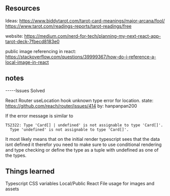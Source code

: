 ## Resources

Ideas: 
https://www.biddytarot.com/tarot-card-meanings/major-arcana/fool/
https://www.tarot.com/readings-reports/tarot-readings/free

website: https://medium.com/nerd-for-tech/planning-my-next-react-app-tarot-deck-7fbecd8183e0

public image referencing in react: https://stackoverflow.com/questions/39999367/how-do-i-reference-a-local-image-in-react


## notes

-----Issues Solved

React Router useLocation hook unknown type error for location. state: 
https://github.com/reach/router/issues/414
by: hanpanpan200

If the error message is similar to
```
TS2322: Type 'Card[] | undefined' is not assignable to type 'Card[]'.
  Type 'undefined' is not assignable to type 'Card[]'.
```
It most likely means that on the initial render typescript sees that the data isnt defined it therefor you need to make sure to use conditional rendering and type checking or define the type as a tuple with undefined as one of the types. 

## Things learned

Typescript
CSS variables
Local/Public React File usage for images and assets